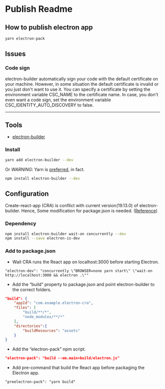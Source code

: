 # Publish Readme
## How to publish electron app
``` sh
yarn electron-pack
```
## Issues
### Code sign
electron-builder automatically sign your code with the default certificate on your machine. However, in some situation the default certificate is invalid or you just don't want to use it. You can specify a certificate by setting the environment variable CSC_NAME to the certificate name. In case, you don't even want a code sign, set the environment variable CSC_IDENTITY_AUTO_DISCOVERY to false.

---
## Tools
- [electron-builder](https://github.com/electron-userland/electron-builder)
### Install
``` sh
yarn add electron-builder --dev
```
Or
*WARNING*: Yarn is [preferred](https://github.com/electron-userland/electron-builder/issues/1147#issuecomment-276284477), in fact.
``` sh
npm install electron-builder --dev
```
## Configuration
Create-react-app (CRA) is conflict with current version(19.13.0) of electron-builder. Hence, Some modification for package.json is needed. ([Reference](https://medium.com/@kitze/%EF%B8%8F-from-react-to-an-electron-app-ready-for-production-a0468ecb1da3))
### Dependency
``` sh
npm install electron-builder wait-on concurrently --dev
npm install --save electron-is-dev
```

### Add to package.json
- Wait CRA runs the React app on localhost:3000 before starting Electron.
```
"electron-dev": "concurrently \"BROWSER=none yarn start\" \"wait-on http://localhost:3000 && electron .\""
```
- Add the “build” property to package.json and point electron-builder to the correct folders.
``` json
"build": {
    "appId": "com.example.electron-cra",
    "files": [
        "build/**/*",
        "node_modules/**/*"
    ],
    "directories":{
        "buildResources": "assets"
    }
}
```
- Add the “electron-pack” npm script.
``` json
"electron-pack": "build --em.main=build/electron.js"
```
- Add pre-command that build the React app before packaging the Electron app.
```
"preelectron-pack": "yarn build"
```    


